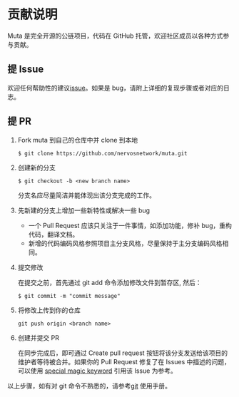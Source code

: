 # 贡献说明

Muta 是完全开源的公链项目，代码在 GitHub 托管，欢迎社区成员以各种方式参与贡献。

## 提 Issue
 
 欢迎任何帮助性的建议[issue](https://github.com/nervosnetwork/muta/issues)。如果是 bug，请附上详细的复现步骤或者对应的日志。

 ## 提 PR

 1. Fork muta 到自己的仓库中并 clone 到本地

    ```
    $ git clone https://github.com/nervosnetwork/muta.git
    ```

 2. 创建新的分支
   
    ```
    $ git checkout -b <new branch name>
    ```

    分支名应尽量简洁并能体现出该分支完成的工作。

3. 先新建的分支上增加一些新特性或解决一些 bug
   
   * 一个 Pull Request 应该只关注于一件事情，如添加功能，修补 bug，重构代码，翻译文档。
   * 新增的代码编码风格参照项目主分支风格，尽量保持于主分支编码风格相同。

4. 提交修改
   
   在提交之前，首先通过 git add 命令添加修改文件到暂存区, 然后：
   
   ```
   $ git commit -m "commit message"
   ```
   
5. 将修改上传到你的仓库
   
   ```
   git push origin <branch name>
   ```

6. 创建并提交 PR

   在同步完成后，即可通过 Create pull request 按钮将该分支发送给该项目的维护者等待被合并。如果你的 Pull Request 修复了在 Issues 中描述的问题，可以使用 [special magic keyword](https://help.github.com/en/github/managing-your-work-on-github/linking-a-pull-request-to-an-issue) 引用该 Issue 为参考。

以上步骤，如有对 git 命令不熟悉的，请参考[git](https://git-scm.com/doc) 使用手册。

